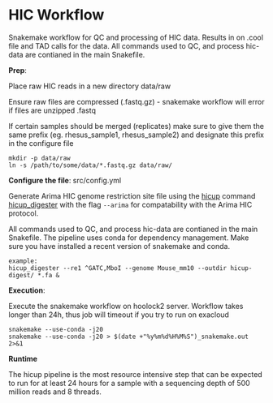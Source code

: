 # HIC Workflow

Snakemake workflow for QC and processing of HIC data. Results in on .cool file and TAD calls for the data. All commands used to QC, and process hic-data are contianed in the main Snakefile.

**Prep**:

Place raw HIC reads in a new directory data/raw

Ensure raw files are compressed (.fastq.gz) - snakemake workflow will error if files are unzipped .fastq

If certain samples should be merged (replicates) make sure to give them the same prefix (eg. rhesus_sample1, rhesus_sample2) and designate this prefix in the configure file

```
mkdir -p data/raw
ln -s /path/to/some/data/*.fastq.gz data/raw/
```

**Configure the file**: src/config.yml

Generate Arima HIC genome restriction site file using the [hicup](https://www.bioinformatics.babraham.ac.uk/projects/hicup/) command [hicup_digester](https://www.bioinformatics.babraham.ac.uk/projects/hicup/) with the flag `--arima` for compatability with the Arima HIC protocol.

All commands used to QC, and process hic-data are contianed in the main Snakefile. The pipeline uses conda for dependency management. Make sure you have installed a recent version of snakemake and conda.

```
example:
hicup_digester --re1 ^GATC,MboI --genome Mouse_mm10 --outdir hicup-digest/ *.fa &
```

**Execution**:

Execute the snakemake workflow on hoolock2 server. Workflow takes longer than 24h, thus job will timeout if you try to run on exacloud  
```
snakemake --use-conda -j20
snakemake --use-conda -j20 > $(date +"%y%m%d%H%M%S")_snakemake.out 2>&1

```

**Runtime**

The hicup pipeline is the most resource intensive step that can be expected to run for at least 24 hours for a sample with a sequencing depth of 500 million reads and 8 threads.
